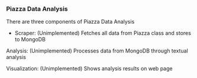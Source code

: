### Piazza Data Analysis

There are three components of Piazza Data Analysis
- Scraper:
	(Unimplemented)
	Fetches all data from Piazza class and stores to MongoDB

Analysis:
	(Unimplemented)
	Processes data from MongoDB through textual analysis

Visualization:
	(Unimplemented)
	Shows analysis results on web page
